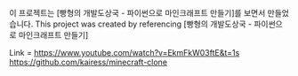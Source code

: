 이 프로젝트는 [빵형의 개발도상국 - 파이썬으로 마인크래프트 만들기]를 보면서 만들었습니다. 
This project was created by referencing [빵형의 개발도상국 - 파이썬으로 마인크래프트 만들기]

Link = https://www.youtube.com/watch?v=EkmFkW03ftE&t=1s
       https://github.com/kairess/minecraft-clone
